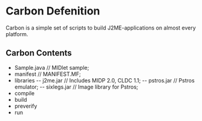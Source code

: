 # Carbon Defenition
Carbon is a simple set of scripts to build J2ME-applications on almost every platform.
## Carbon Contents
- Sample.java // MIDlet sample;
- manifest // MANIFEST.MF;
- libraries 
-- j2me.jar // Includes MIDP 2.0, CLDC 1.1;
-- pstros.jar // Pstros emulator;
-- sixlegs.jar // Image library for Pstros;
- compile
- build
- preverify
- run
